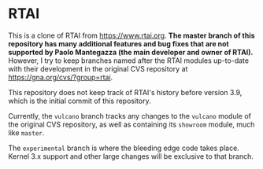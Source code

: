 RTAI
====

This is a clone of RTAI from https://www.rtai.org.  **The master branch of this
repository has many additional features and bug fixes that are not supported
by Paolo Mantegazza (the main developer and owner of RTAI).**  However,
I try to keep branches named after the RTAI modules up-to-date with their
development in the original CVS repository at https://gna.org/cvs/?group=rtai.

This repository does not keep track of RTAI's history before
version 3.9, which is the initial commit of this repository. 

Currently, the `vulcano` branch tracks any changes to the `vulcano`
module of the original CVS repository, as well as containing
its `showroom` module, much like `master`.

The `experimental` branch is where the bleeding edge code takes
place. Kernel 3.x support and other large changes will be exclusive
to that branch.